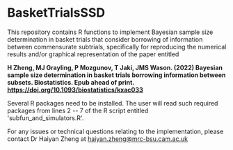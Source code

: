 # BasketTrialsSSD
This repository contains R functions to implement Bayesian sample size determination in basket trials that consider borrowing of information between commensurate subtrials, specifically for reproducing the numerical results and/or graphical representation of the paper entitled

**H Zheng, MJ Grayling, P Mozgunov, T Jaki, JMS Wason. (2022) Bayesian sample size determination in basket trials borrowing information between subsets. Biostatistics. Epub ahead of print. https://doi.org/10.1093/biostatistics/kxac033**

Several R packages need to be installed. The user will read such required packages from lines 2 -- 7 of the R script entitled 'subfun_and_simulators.R'.

For any issues or technical questions relating to the implementation, please contact Dr Haiyan Zheng at haiyan.zheng@mrc-bsu.cam.ac.uk
